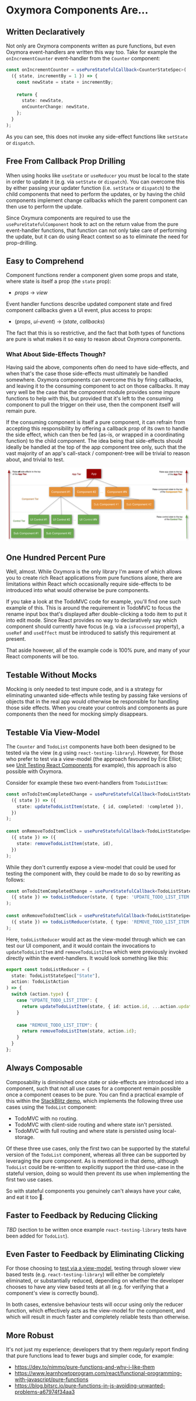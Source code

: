 # Oxymora Components Are...

## Written Declaratively

Not only are Oxymora components written as pure functions, but even Oxymora event-handlers are written this way too. Take for example the `onIncrementCounter` event-handler from the `Counter` component:

```ts
const onIncrementCounter = usePureStatefulCallback<CounterStateSpec>(
  ({ state, incrementBy = 1 }) => {
    const newState = state + incrementBy;

    return {
      state: newState,
      onCounterChange: newState,
    };
  }
);
```

As you can see, this does not invoke any side-effect functions like `setState` or `dispatch`.

## Free From Callback Prop Drilling

When using hooks like `useState` or `useReducer` you must be local to the state in order to update it (e.g. via `setState` or `dispatch`). You can overcome this by either passing your updater function (i.e. `setState` or `dispatch`) to the child components that need to perform the updates, or by having the child components implement change callbacks which the parent component can then use to perform the update.

Since Oxymura components are required to use the `usePureStatefulComponent` hook to act on the return value from the pure event-handler functions, that function can not only take care of performing the update, but it can do using React context so as to eliminate the need for prop-drilling.

## Easy to Comprehend

Component functions render a component given some props and state, where state is itself a prop (the `state` prop):

- _props_ -> _view_

Event handler functions describe updated component state and fired component callbacks given a UI event, plus access to props:

- (_props_, _ui-event_) -> (_state_, _callbacks_)

The fact that this is so restrictive, and the fact that both types of functions are pure is what makes it so easy to reason about Oxymora components.

### What About Side-Effects Though?

Having said the above, components often do need to have side-effects, and when that's the case those side-effects must ultimately be handled somewhere. Oxymora components can overcome this by firing callbacks, and leaving it to the consuming component to act on those callbacks. It may very well be the case that the component module provides some impure functions to help with this, but provided that it's left to the consuming component to pull the trigger on their use, then the component itself will remain pure.

If the consuming component is itself a pure component, it can refrain from accepting this responsibility by offering a callback prop of its own to handle the side effect, which can then be fed (as-is, or wrapped in a coordinating function) to the child component. The idea being that side-effects should ideally be handled at the top of the app component tree only, such that the vast majority of an app's call-stack / component-tree will be trivial to reason about, and trivial to test.

![Oxymora Component Tree](oxymora-component-tree.svg)

## One Hundred Percent Pure

Well, almost. While Oxymora is the only library I'm aware of which allows you to create rich React applications from pure functions alone, there are limitations within React which occasionally require side-effects to be introduced into what would otherwise be pure components.

If you take a look at the TodoMVC code for example, you'll find one such example of this. This is around the requirement in TodoMVC to focus the rename input box that's displayed after double-clicking a todo item to put it into edit mode. Since React provides no way to declaratively say which component should currently have focus (e.g. via a `isFocussed` property), a `useRef` and `useEffect` must be introduced to satisfy this requirement at present.

That aside however, all of the example code is 100% pure, and many of your React components will be too.

## Testable Without Mocks

Mocking is only needed to test impure code, and is a strategy for eliminating unwanted side-effects while testing by passing fake versions of objects that in the real app would otherwise be responsible for handling those side effects. When you create your controls and components as pure components then the need for mocking simply disappears.

## Testable Via View-Model

The `Counter` and `TodoList` components have both been designed to be tested via the view (e.g using `react-testing-library`). However, for those who prefer to test via a view-model (the approach favoured by Eric Elliot; see [Unit Testing React Components](https://medium.com/javascript-scene/unit-testing-react-components-aeda9a44aae2) for example), this approach is also possible with Oxymora.

Consider for example these two event-handlers from `TodoListItem`:

```ts
const onTodoItemCompletedChange = usePureStatefulCallback<TodoListStateSpec>(
  ({ state }) => ({
    state: updateTodoListItem(state, { id, completed: !completed }),
  })
);

const onRemoveTodoItemClick = usePureStatefulCallback<TodoListStateSpec>(
  ({ state }) => ({
    state: removeTodoListItem(state, id),
  })
);
```

While they don't currently expose a view-model that could be used for testing the component with, they could be made to do so by rewriting as follows:

```ts
const onTodoItemCompletedChange = usePureStatefulCallback<TodoListStateSpec>(
  ({ state }) => todoListReducer(state, { type: 'UPDATE_TODO_LIST_ITEM', id, { completed: !completed } })
);

const onRemoveTodoItemClick = usePureStatefulCallback<TodoListStateSpec>(
  ({ state }) => todoListReducer(state, { type: 'REMOVE_TODO_LIST_ITEM', id })
);
```

Here, `todoListReducer` would act as the view-model through which we can test our UI component, and it would contain the invocations to `updateTodoListItem` and `removeTodoListItem` which were previously invoked directly within the event-handlers. It would look something like this:

```ts
export const todoListReducer = (
  state: TodoListStateSpec["State"],
  action: TodoListAction
) => {
  switch (action.type) {
    case "UPDATE_TODO_LIST_ITEM": {
      return updateTodoListItem(state, { id: action.id, ...action.update });
    }

    case "REMOVE_TODO_LIST_ITEM": {
      return removeTodoListItem(state, action.id);
    }
  }
};
```

## Always Composable

Composability is diminished once state or side-effects are introduced into a component, such that not all use cases for a component remain possible once a component ceases to be pure. You can find a practical example of this within the [StackBlitz demo](https://github.com/dchambers/oxymora-monorepo/tree/master/packages/oxymora#try-a-demo), which implements the following three use cases using the `TodoList` component:

- TodoMVC with no routing.
- TodoMVC with client-side routing and where state isn't persisted.
- TodoMVC with full routing and where state is persisted using local-storage.

Of these three use cases, only the first two can be supported by the stateful version of the `TodoList` component, whereas all three can be supported by leveraging the pure component. As is mentioned in that demo, although `TodoList` could be re-written to explicitly support the third use-case in the stateful version, doing so would then prevent its use when implementing the first two use cases.

So with stateful components you genuinely can't always have your cake, and eat it too 🧁.

## Faster to Feedback by Reducing Clicking

_TBD_ (section to be written once example `react-testing-library` tests have been added for `TodoList`).

## Even Faster to Feedback by Eliminating Clicking

For those choosing to [test via a view-model](#testable-via-view-model), testing through slower view based tests (e.g. `react-testing-library`) will either be completely eliminated, or substantially reduced, depending on whether the developer chooses to have any view based tests at all (e.g. for verifying that a component's view is correctly bound).

In both cases, extensive behaviour tests will occur using only the reducer function, which effectively acts as the view-model for the component, and which will result in much faster and completely reliable tests than otherwise.

## More Robust

It's not just my experience; developers that try them regularly report finding that pure functions lead to fewer bugs and simpler code, for example:

- https://dev.to/nimmo/pure-functions-and-why-i-like-them
- https://www.learnhowtoprogram.com/react/functional-programming-with-javascript/pure-functions
- https://blog.bitsrc.io/pure-functions-in-js-avoiding-unwanted-problems-a67974f34aa3
